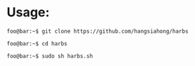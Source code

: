 # Usage:

```console
foo@bar:~$ git clone https://github.com/hangsiahong/harbs

```

```console
foo@bar:~$ cd harbs

```

```console
foo@bar:~$ sudo sh harbs.sh

```


